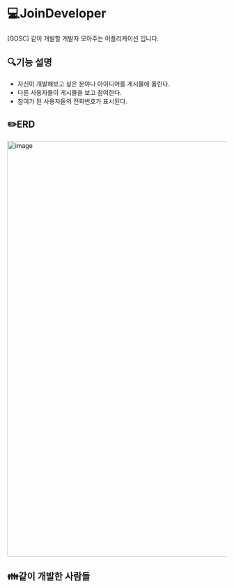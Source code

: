 #  💻JoinDeveloper
[GDSC] 같이 개발할 개발자 모아주는 어플리케이션 입니다.

## 🔍기능 설명
- 자신이 개발해보고 싶은 분야나 아이디어를 게시물에 올린다.
- 다른 사용자들이 게시물을 보고 참여한다.
- 참여가 된 사용자들의 전화번호가 표시된다.

## ✏️ERD
<img width="953" alt="image" src="https://user-images.githubusercontent.com/104710245/224756464-0288466f-807b-4ca0-9e76-a3e64073595f.png">

## 👪같이 개발한 사람들


